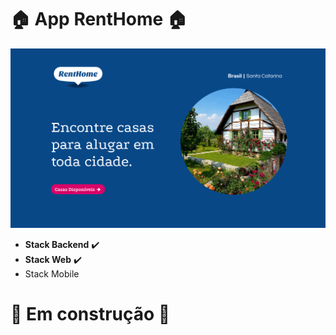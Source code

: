 # 🏠 App RentHome 🏠


![bg-image](./bg1.png)

+ **Stack Backend** ✔️
+ **Stack Web** ✔️
+ Stack Mobile 

<h1>🚧 Em construção 🚧</h1>